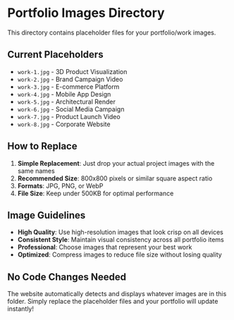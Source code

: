 # Portfolio Images Directory

This directory contains placeholder files for your portfolio/work images.

## Current Placeholders

- `work-1.jpg` - 3D Product Visualization
- `work-2.jpg` - Brand Campaign Video  
- `work-3.jpg` - E-commerce Platform
- `work-4.jpg` - Mobile App Design
- `work-5.jpg` - Architectural Render
- `work-6.jpg` - Social Media Campaign
- `work-7.jpg` - Product Launch Video
- `work-8.jpg` - Corporate Website

## How to Replace

1. **Simple Replacement**: Just drop your actual project images with the same names
2. **Recommended Size**: 800x800 pixels or similar square aspect ratio
3. **Formats**: JPG, PNG, or WebP
4. **File Size**: Keep under 500KB for optimal performance

## Image Guidelines

- **High Quality**: Use high-resolution images that look crisp on all devices
- **Consistent Style**: Maintain visual consistency across all portfolio items
- **Professional**: Choose images that represent your best work
- **Optimized**: Compress images to reduce file size without losing quality

## No Code Changes Needed

The website automatically detects and displays whatever images are in this folder. Simply replace the placeholder files and your portfolio will update instantly!

